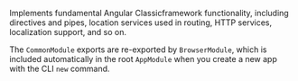 Implements fundamental Angular Classicframework functionality, including directives and pipes, location services used in routing, HTTP services, localization support, and so on.

The `CommonModule` exports are re-exported by `BrowserModule`, which is included automatically in the root `AppModule` when you create a new app with the CLI `new` command.